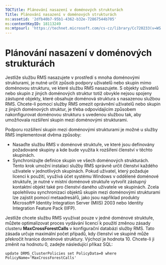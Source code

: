 ```yaml
---
TOCTitle: Plánování nasazení v doménových strukturách
Title: Plánování nasazení v doménových strukturách
ms:assetid: '2dfb40b7-95b1-4362-b32e-72867544b705'
ms:contentKeyID: 18113249
ms:mtpsurl: 'https://technet.microsoft.com/cs-cz/library/Cc720233(v=WS.10)'
---
```


Plánování nasazení v doménových strukturách
===========================================

Jestliže službu RMS nasazujete v prostředí s mnoha doménovými strukturami, je nutné určit způsob podpory uživatelů nebo skupin mimo doménovou strukturu, ve které službu RMS nasazujete. S objekty uživatelů nebo skupin z jiných doménových struktur totiž obvykle nejsou spojeny zástupné objekty, které obsahuje doménová struktura s nasazenou službou RMS. Chcete-li pomocí služby RMS omezit oprávnění uživatelů nebo skupin z jiných doménových struktur, je třeba odpovídajícím způsobem nakonfigurovat doménovou strukturu s uvedenou službou tak, aby umožňovala rozšíření skupin mezi doménovými strukturami.

Podporu rozšíření skupin mezi doménovými strukturami je možné u služby RMS implementovat dvěma způsoby:

-   Nasaďte službu RMS v doménové struktuře, ve které jsou definovány požadované skupiny a kde bude využita k rozšíření členství v těchto skupinách.
-   Synchronizujte definice skupin ve všech doménových strukturách. Tento krok umožní instalaci služby RMS správně určit členství každého uživatele v jednotlivých skupinách. Pokud uživatel, který požaduje licenci k použití, využívá účet systému Windows v oddělené doménové struktuře, je nutné v místní doménové struktuře vytvořit zástupný kontaktní objekt také pro členství daného uživatele ve skupinách. Zcela spolehlivou synchronizaci objektů skupin mezi doménovými strukturami lze zajistit pomocí metaadresářů, jako jsou například produkty Microsoft® Identity Integration Server (MIIS) 2003 nebo Identity Integration Feature Pack (IIFP).

Jestliže chcete službu RMS využívat pouze v jedné doménové struktuře, můžete optimalizovat proces vydávání licencí k použití změnou zásady clusteru **MaxCrossForestCalls** v konfigurační databázi služby RMS. Tato zásada určuje maximální počet případů, kdy členství ve skupině může překročit hranice doménové struktury. Výchozí je hodnota 10. Chcete-li ji změnit na hodnotu 0, zadejte následující příkaz SQL:

`update DRMS_ClusterPolicies set PolicyData=0 where PolicyName='MaxCrossForestCalls'`
